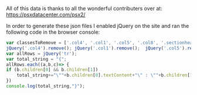 All of this data is thanks to all the wonderful contributers over at: https://psxdatacenter.com/psx2/

In order to generate these json files I enabled jQuery on the site and ran the following code in the browser console:
```js
var classesToRemove = ['.col4', '.col1', '.col5', '.col8', '.sectionheader'];
jQuery('.col4').remove(); jQuery('.col1').remove();  jQuery('.col5').remove(); jQuery('.col8').remove(); jQuery('.sectionheader').remove()
var allRows = jQuery('tr');
var total_string = "{";
allRows.each((a,b,c)=> { 
if (b.children[0] && b.children[1])
	total_string+="\""+b.children[0].textContent+"\" : \""+b.children[1].textContent+"\"," 
})
console.log(total_string,"}");
```

